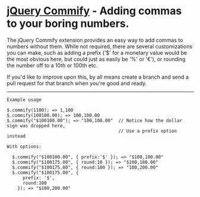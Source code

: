 [jQuery Commify](http://www.christopherstyles.com/jquery-commify) - Adding commas to your boring numbers.
================================

The jQuery Commify extension provides an easy way to add commas to numbers without them. While not required, there are several customizations you can make, such as adding a prefix ('$' for a monetary value would be the most obvious here, but could just as easily be '%' or '&euro;'), or rounding the number off to a 10th or 100th etc.

If you'd like to improve upon this, by all means create a branch and send a pull request for that branch when you're good and ready.

* * *


    Example usage
  
    $.commify(1100); => 1,100
    $.commify(100100.00); => 100,100.00
    $.commify("$100100.00"); => "100,100.00"  // Notice how the dollar sign was dropped here,
                                              // Use a prefix option instead
    
    With options:
      
      $.commify("$100100.00", { prefix:'$' }); => "$100,100.00"
      $.commify("$100175.00", { round:10 }); => "$100,180.00"
      $.commify("$100175.00", { round:100 }); => "100,200.00"
      $.commify("$100175.00", { 
          prefix: '$',
          round:100
        }); => "$100,200.00"